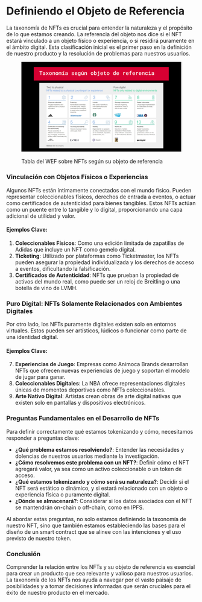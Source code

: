 # Definiendo el Objeto de Referencia

La taxonomía de NFTs es crucial para entender la naturaleza y el propósito de lo que estamos creando. La referencia del objeto nos dice si el NFT estará vinculado a un objeto físico o experiencia, o si residirá puramente en el ámbito digital. Esta clasificación inicial es el primer paso en la definición de nuestro producto y la resolución de problemas para nuestros usuarios.

<figure><img src="../.gitbook/assets/image (6).png" alt=""><figcaption><p>Tabla del WEF sobre NFTs según su objeto de referencia</p></figcaption></figure>

### Vinculación con Objetos Físicos o Experiencias

Algunos NFTs están íntimamente conectados con el mundo físico. Pueden representar coleccionables físicos, derechos de entrada a eventos, o actuar como certificados de autenticidad para bienes tangibles. Estos NFTs actúan como un puente entre lo tangible y lo digital, proporcionando una capa adicional de utilidad y valor.

#### Ejemplos Clave:

1. **Coleccionables Físicos**: Como una edición limitada de zapatillas de Adidas que incluye un NFT como gemelo digital.
2. **Ticketing**: Utilizado por plataformas como Ticketmaster, los NFTs pueden asegurar la propiedad individualizada y los derechos de acceso a eventos, dificultando la falsificación.
3. **Certificados de Autenticidad**: NFTs que prueban la propiedad de activos del mundo real, como puede ser un reloj de Breitling o una botella de vino de LVMH.

### Puro Digital: NFTs Solamente Relacionados con Ambientes Digitales

Por otro lado, los NFTs puramente digitales existen solo en entornos virtuales. Estos pueden ser artísticos, lúdicos o funcionar como parte de una identidad digital.

#### Ejemplos Clave:

7. **Experiencias de Juego**: Empresas como Animoca Brands desarrollan NFTs que ofrecen nuevas experiencias de juego y soportan el modelo de jugar para ganar.
8. **Coleccionables Digitales**: La NBA ofrece representaciones digitales únicas de momentos deportivos como NFTs coleccionables.
9. **Arte Nativo Digital**: Artistas crean obras de arte digital nativas que existen solo en pantallas y dispositivos electrónicos.

### Preguntas Fundamentales en el Desarrollo de NFTs

Para definir correctamente qué estamos tokenizando y cómo, necesitamos responder a preguntas clave:

* **¿Qué problema estamos resolviendo?**: Entender las necesidades y dolencias de nuestros usuarios mediante la investigación.
* **¿Cómo resolvemos este problema con un NFT?**: Definir cómo el NFT agregará valor, ya sea como un activo coleccionable o un token de acceso.
* **¿Qué estamos tokenizando y cómo será su naturaleza?**: Decidir si el NFT será estático o dinámico, y si estará relacionado con un objeto o experiencia física o puramente digital.
* **¿Dónde se almacenará?**: Considerar si los datos asociados con el NFT se mantendrán on-chain o off-chain, como en IPFS.

Al abordar estas preguntas, no solo estamos definiendo la taxonomía de nuestro NFT, sino que también estamos estableciendo las bases para el diseño de un smart contract que se alinee con las intenciones y el uso previsto de nuestro token.

### Conclusión

Comprender la relación entre los NFTs y su objeto de referencia es esencial para crear un producto que sea relevante y valioso para nuestros usuarios. La taxonomía de los NFTs nos ayuda a navegar por el vasto paisaje de posibilidades y a tomar decisiones informadas que serán cruciales para el éxito de nuestro producto en el mercado.
